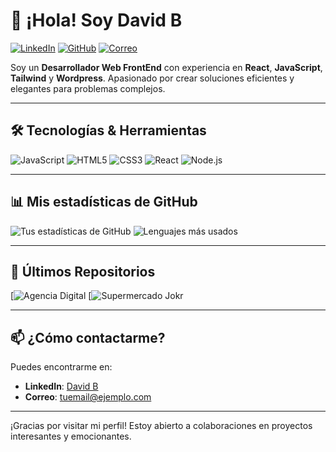 # 👋 ¡Hola! Soy David B

[![LinkedIn](https://img.shields.io/badge/LinkedIn-David%20B-blue?style=flat-square&logo=linkedin)]([https://www.linkedin.com/in/tuusuario](https://www.linkedin.com/in/david-beslanga/))
[![GitHub](https://img.shields.io/badge/GitHub-David%20B-black?style=flat-square&logo=github)](https://github.com/DavidB26)
[![Correo](https://img.shields.io/badge/Correo-tuemail%40ejemplo.com-informational?style=flat-square)](mailto:contact@davidbeslanga.com)

Soy un **Desarrollador Web FrontEnd** con experiencia en **React**, **JavaScript**, **Tailwind** y **Wordpress**. Apasionado por crear soluciones eficientes y elegantes para problemas complejos.

---

## 🛠️ Tecnologías & Herramientas

![JavaScript](https://img.shields.io/badge/JavaScript-F7DF1E?style=for-the-badge&logo=javascript&logoColor=black)
![HTML5](https://img.shields.io/badge/HTML5-E34F26?style=for-the-badge&logo=html5&logoColor=white)
![CSS3](https://img.shields.io/badge/CSS3-1572B6?style=for-the-badge&logo=css3&logoColor=white)
![React](https://img.shields.io/badge/React-20232A?style=for-the-badge&logo=react&logoColor=61DAFB)
![Node.js](https://img.shields.io/badge/Node.js-339933?style=for-the-badge&logo=nodedotjs&logoColor=white)

---


## 📊 Mis estadísticas de GitHub

![Tus estadísticas de GitHub](https://github-readme-stats.vercel.app/api?username=DavidB26&show_icons=true&theme=radical)
![Lenguajes más usados](https://github-readme-stats.vercel.app/api/top-langs/?username=DavidB26&layout=compact&theme=radical)

---

## 🔗 Últimos Repositorios

[![Agencia Digital](https://github.com/DavidB26/agency-setup)
[![Supermercado Jokr ](https://github.com/DavidB26/jokr-react)

---

## 📫 ¿Cómo contactarme?

Puedes encontrarme en:
- **LinkedIn**: [David B](https://www.linkedin.com/in/tuusuario)
- **Correo**: [tuemail@ejemplo.com](mailto:contact@davidbeslanga.com)

---

¡Gracias por visitar mi perfil! Estoy abierto a colaboraciones en proyectos interesantes y emocionantes.
